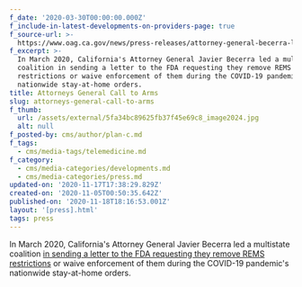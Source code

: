 ```yaml
---
f_date: '2020-03-30T00:00:00.000Z'
f_include-in-latest-developments-on-providers-page: true
f_source-url: >-
  https://www.oag.ca.gov/news/press-releases/attorney-general-becerra-leads-coalition-21-attorneys-general-asking-fda
f_excerpt: >-
  In March 2020, California's Attorney General Javier Becerra led a multistate
  coalition in sending a letter to the FDA requesting they remove REMS
  restrictions or waive enforcement of them during the COVID-19 pandemic's
  nationwide stay-at-home orders. 
title: Attorneys General Call to Arms
slug: attorneys-general-call-to-arms
f_thumb:
  url: /assets/external/5fa34bc89625fb37f45e69c8_image2024.jpg
  alt: null
f_posted-by: cms/author/plan-c.md
f_tags:
  - cms/media-tags/telemedicine.md
f_category:
  - cms/media-categories/developments.md
  - cms/media-categories/press.md
updated-on: '2020-11-17T17:38:29.829Z'
created-on: '2020-11-05T00:50:35.642Z'
published-on: '2020-11-18T18:16:53.001Z'
layout: '[press].html'
tags: press
---
```


In March 2020, California's Attorney General Javier Becerra led a multistate coalition [in sending a letter to the FDA requesting they remove REMS restrictions](https://www.oag.ca.gov/news/press-releases/attorney-general-becerra-leads-coalition-21-attorneys-general-asking-fda) or waive enforcement of them during the COVID-19 pandemic's nationwide stay-at-home orders.
